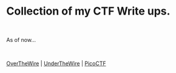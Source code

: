 # Collection of my CTF Write ups.

<br>

As of now...

<br>

[OverTheWire](https://overthewire.org/wargames/) | [UnderTheWire](https://underthewire.tech/) | [PicoCTF](https://picoctf.org/)

<br>
